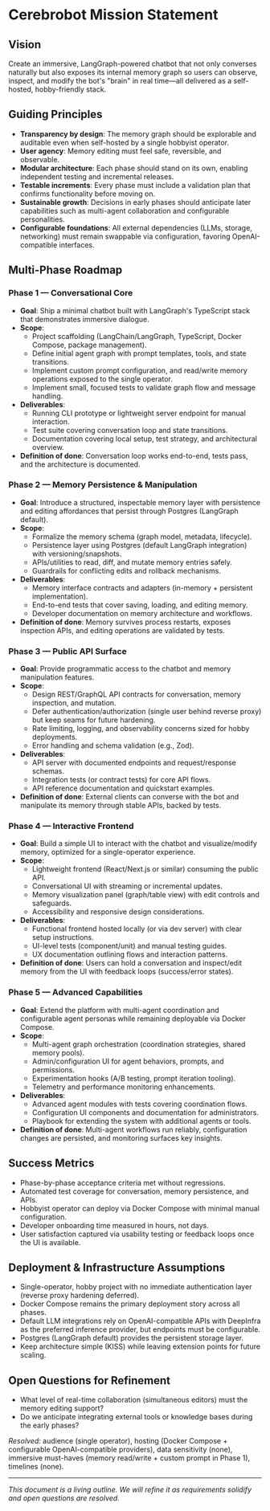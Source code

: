 # Cerebrobot Mission Statement

## Vision
Create an immersive, LangGraph-powered chatbot that not only converses naturally but also exposes its internal memory graph so users can observe, inspect, and modify the bot's "brain" in real time—all delivered as a self-hosted, hobby-friendly stack.

## Guiding Principles
- **Transparency by design**: The memory graph should be explorable and auditable even when self-hosted by a single hobbyist operator.
- **User agency**: Memory editing must feel safe, reversible, and observable.
- **Modular architecture**: Each phase should stand on its own, enabling independent testing and incremental releases.
- **Testable increments**: Every phase must include a validation plan that confirms functionality before moving on.
- **Sustainable growth**: Decisions in early phases should anticipate later capabilities such as multi-agent collaboration and configurable personalities.
- **Configurable foundations**: All external dependencies (LLMs, storage, networking) must remain swappable via configuration, favoring OpenAI-compatible interfaces.

## Multi-Phase Roadmap

### Phase 1 — Conversational Core
- **Goal**: Ship a minimal chatbot built with LangGraph's TypeScript stack that demonstrates immersive dialogue.
- **Scope**:
  - Project scaffolding (LangChain/LangGraph, TypeScript, Docker Compose, package management).
  - Define initial agent graph with prompt templates, tools, and state transitions.
  - Implement custom prompt configuration, and read/write memory operations exposed to the single operator.
  - Implement small, focused tests to validate graph flow and message handling.
- **Deliverables**:
  - Running CLI prototype or lightweight server endpoint for manual interaction.
  - Test suite covering conversation loop and state transitions.
  - Documentation covering local setup, test strategy, and architectural overview.
- **Definition of done**: Conversation loop works end-to-end, tests pass, and the architecture is documented.

### Phase 2 — Memory Persistence & Manipulation
- **Goal**: Introduce a structured, inspectable memory layer with persistence and editing affordances that persist through Postgres (LangGraph default).
- **Scope**:
  - Formalize the memory schema (graph model, metadata, lifecycle).
  - Persistence layer using Postgres (default LangGraph integration) with versioning/snapshots.
  - APIs/utilities to read, diff, and mutate memory entries safely.
  - Guardrails for conflicting edits and rollback mechanisms.
- **Deliverables**:
  - Memory interface contracts and adapters (in-memory + persistent implementation).
  - End-to-end tests that cover saving, loading, and editing memory.
  - Developer documentation on memory architecture and workflows.
- **Definition of done**: Memory survives process restarts, exposes inspection APIs, and editing operations are validated by tests.

### Phase 3 — Public API Surface
- **Goal**: Provide programmatic access to the chatbot and memory manipulation features.
- **Scope**:
  - Design REST/GraphQL API contracts for conversation, memory inspection, and mutation.
  - Defer authentication/authorization (single user behind reverse proxy) but keep seams for future hardening.
  - Rate limiting, logging, and observability concerns sized for hobby deployments.
  - Error handling and schema validation (e.g., Zod).
- **Deliverables**:
  - API server with documented endpoints and request/response schemas.
  - Integration tests (or contract tests) for core API flows.
  - API reference documentation and quickstart examples.
- **Definition of done**: External clients can converse with the bot and manipulate its memory through stable APIs, backed by tests.

### Phase 4 — Interactive Frontend
- **Goal**: Build a simple UI to interact with the chatbot and visualize/modify memory, optimized for a single-operator experience.
- **Scope**:
  - Lightweight frontend (React/Next.js or similar) consuming the public API.
  - Conversational UI with streaming or incremental updates.
  - Memory visualization panel (graph/table view) with edit controls and safeguards.
  - Accessibility and responsive design considerations.
- **Deliverables**:
  - Functional frontend hosted locally (or via dev server) with clear setup instructions.
  - UI-level tests (component/unit) and manual testing guides.
  - UX documentation outlining flows and interaction patterns.
- **Definition of done**: Users can hold a conversation and inspect/edit memory from the UI with feedback loops (success/error states).

### Phase 5 — Advanced Capabilities
- **Goal**: Extend the platform with multi-agent coordination and configurable agent personas while remaining deployable via Docker Compose.
- **Scope**:
  - Multi-agent graph orchestration (coordination strategies, shared memory pools).
  - Admin/configuration UI for agent behaviors, prompts, and permissions.
  - Experimentation hooks (A/B testing, prompt iteration tooling).
  - Telemetry and performance monitoring enhancements.
- **Deliverables**:
  - Advanced agent modules with tests covering coordination flows.
  - Configuration UI components and documentation for administrators.
  - Playbook for extending the system with additional agents or tools.
- **Definition of done**: Multi-agent workflows run reliably, configuration changes are persisted, and monitoring surfaces key insights.

## Success Metrics
- Phase-by-phase acceptance criteria met without regressions.
- Automated test coverage for conversation, memory persistence, and APIs.
- Hobbyist operator can deploy via Docker Compose with minimal manual configuration.
- Developer onboarding time measured in hours, not days.
- User satisfaction captured via usability testing or feedback loops once the UI is available.

## Deployment & Infrastructure Assumptions
- Single-operator, hobby project with no immediate authentication layer (reverse proxy hardening deferred).
- Docker Compose remains the primary deployment story across all phases.
- Default LLM integrations rely on OpenAI-compatible APIs with DeepInfra as the preferred inference provider, but endpoints must be configurable.
- Postgres (LangGraph default) provides the persistent storage layer.
- Keep architecture simple (KISS) while leaving extension points for future scaling.

## Open Questions for Refinement
- What level of real-time collaboration (simultaneous editors) must the memory editing support?
- Do we anticipate integrating external tools or knowledge bases during the early phases?

_Resolved:_ audience (single operator), hosting (Docker Compose + configurable OpenAI-compatible providers), data sensitivity (none), immersive must-haves (memory read/write + custom prompt in Phase 1), timelines (none).

---

_This document is a living outline. We will refine it as requirements solidify and open questions are resolved._
